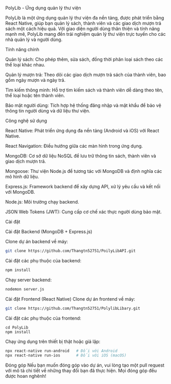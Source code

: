 PolyLib - Ứng dụng quản lý thư viện

PolyLib là một ứng dụng quản lý thư viện đa nền tảng, được phát triển bằng React Native, giúp bạn quản lý sách, thành viên và các giao dịch mượn trả sách một cách hiệu quả. Với giao diện người dùng thân thiện và tính năng mạnh mẽ, PolyLib mang đến trải nghiệm quản lý thư viện trực tuyến cho các nhà quản lý và người dùng.

Tính năng chính

Quản lý sách: Cho phép thêm, sửa  sách, đồng thời phân loại sách theo các thể loại khác nhau.

Quản lý mượn trả: Theo dõi các giao dịch mượn trả sách của thành viên, bao gồm ngày mượn và ngày trả.

Tìm kiếm thông minh: Hỗ trợ tìm kiếm sách và thành viên dễ dàng theo tên, thể loại hoặc tên thành viên.

Bảo mật người dùng: Tích hợp hệ thống đăng nhập và mật khẩu để bảo vệ thông tin người dùng và dữ liệu thư viện.

Công nghệ sử dụng

React Native: Phát triển ứng dụng đa nền tảng (Android và iOS) với React Native.

React Navigation: Điều hướng giữa các màn hình trong ứng dụng.

MongoDB: Cơ sở dữ liệu NoSQL để lưu trữ thông tin sách, thành viên và giao dịch mượn trả.

Mongoose: Thư viện Node.js để tương tác với MongoDB và định nghĩa các mô hình dữ liệu.

Express.js: Framework backend để xây dựng API, xử lý yêu cầu và kết nối với MongoDB.

Node.js: Môi trường chạy backend.

JSON Web Tokens (JWT): Cung cấp cơ chế xác thực người dùng bảo mật.

Cài đặt

Cài đặt Backend (MongoDB + Express.js)

Clone dự án backend về máy:
```bash
git clone https://github.com/Thangtn52751/PoilyLibAPI.git
```
Cài đặt các phụ thuộc của backend:
```bash
npm install
```
Chạy server backend:
```bash
nodemon server.js
```
Cài đặt Frontend (React Native)
Clone dự án frontend về máy:
```bash
git clone https://github.com/Thangtn52751/PolylibLibary.git
```
Cài đặt các phụ thuộc của frontend:
```bashg
cd PolyLib
npm install
```
Chạy ứng dụng trên thiết bị thật hoặc giả lập:
```bash
npx react-native run-android   # Đối với Android
npx react-native run-ios       # Đối với iOS (macOS)
```
Đóng góp
Nếu bạn muốn đóng góp vào dự án, vui lòng tạo một pull request với mô tả chi tiết về những thay đổi bạn đã thực hiện. Mọi đóng góp đều được hoan nghênh!

